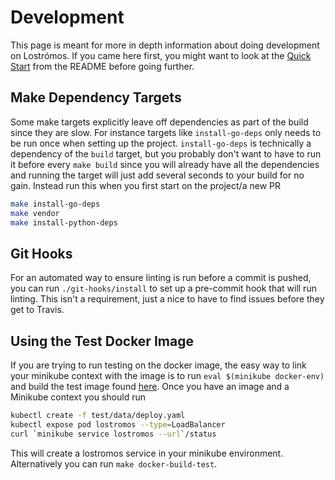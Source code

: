 # Development

This page is meant for more in depth information about doing development on Lostrómos. If you came here first, you might
want to look at the [Quick Start](https://github.com/wpengine/lostromos#quick-start) from the README before going
further.

## Make Dependency Targets

Some make targets explicitly leave off dependencies as part of the build since they are slow. For instance targets like
`install-go-deps` only needs to be run once when setting up the project. `install-go-deps` is technically a dependency
of the `build` target, but you probably don't want to have to run it before every `make build` since you will already
have all the dependencies and running the target will just add several seconds to your build for no gain. Instead run
this when you first start on the project/a new PR

```bash
make install-go-deps
make vendor
make install-python-deps
```

## Git Hooks

For an automated way to ensure linting is run before a commit is pushed, you can run `./git-hooks/install` to set up a
pre-commit hook that will run linting. This isn't a requirement, just a nice to have to find issues before they get to
Travis.

## Using the Test Docker Image

If you are trying to run testing on the docker image, the easy way to link your minikube context with the image is to
run `eval $(minikube docker-env)` and build the test image found [here](../test/docker/Dockerfile). Once you have an
image and a Minikube context you should run

```bash
kubectl create -f test/data/deploy.yaml
kubectl expose pod lostromos --type=LoadBalancer
curl `minikube service lostromos --url`/status
```

This will create a lostromos service in your minikube environment. Alternatively you can run `make docker-build-test`.